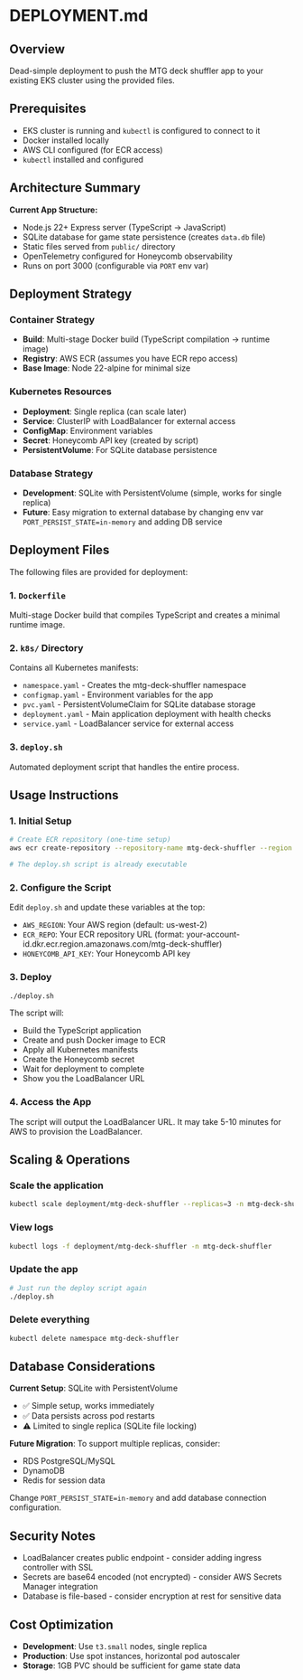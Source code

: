 # DEPLOYMENT.md

## Overview

Dead-simple deployment to push the MTG deck shuffler app to your existing EKS cluster using the provided files.

## Prerequisites

- EKS cluster is running and `kubectl` is configured to connect to it
- Docker installed locally
- AWS CLI configured (for ECR access)
- `kubectl` installed and configured

## Architecture Summary

**Current App Structure:**
- Node.js 22+ Express server (TypeScript → JavaScript)
- SQLite database for game state persistence (creates `data.db` file)
- Static files served from `public/` directory
- OpenTelemetry configured for Honeycomb observability
- Runs on port 3000 (configurable via `PORT` env var)

## Deployment Strategy

### Container Strategy
- **Build**: Multi-stage Docker build (TypeScript compilation → runtime image)
- **Registry**: AWS ECR (assumes you have ECR repo access)
- **Base Image**: Node 22-alpine for minimal size

### Kubernetes Resources
- **Deployment**: Single replica (can scale later)
- **Service**: ClusterIP with LoadBalancer for external access
- **ConfigMap**: Environment variables
- **Secret**: Honeycomb API key (created by script)
- **PersistentVolume**: For SQLite database persistence

### Database Strategy
- **Development**: SQLite with PersistentVolume (simple, works for single replica)
- **Future**: Easy migration to external database by changing env var `PORT_PERSIST_STATE=in-memory` and adding DB service

## Deployment Files

The following files are provided for deployment:

### 1. `Dockerfile`
Multi-stage Docker build that compiles TypeScript and creates a minimal runtime image.

### 2. `k8s/` Directory
Contains all Kubernetes manifests:
- `namespace.yaml` - Creates the mtg-deck-shuffler namespace
- `configmap.yaml` - Environment variables for the app
- `pvc.yaml` - PersistentVolumeClaim for SQLite database storage
- `deployment.yaml` - Main application deployment with health checks
- `service.yaml` - LoadBalancer service for external access

### 3. `deploy.sh`
Automated deployment script that handles the entire process.

## Usage Instructions

### 1. Initial Setup
```bash
# Create ECR repository (one-time setup)
aws ecr create-repository --repository-name mtg-deck-shuffler --region us-west-2

# The deploy.sh script is already executable
```

### 2. Configure the Script
Edit `deploy.sh` and update these variables at the top:
- `AWS_REGION`: Your AWS region (default: us-west-2)
- `ECR_REPO`: Your ECR repository URL (format: your-account-id.dkr.ecr.region.amazonaws.com/mtg-deck-shuffler)
- `HONEYCOMB_API_KEY`: Your Honeycomb API key

### 3. Deploy
```bash
./deploy.sh
```

The script will:
- Build the TypeScript application
- Create and push Docker image to ECR
- Apply all Kubernetes manifests
- Create the Honeycomb secret
- Wait for deployment to complete
- Show you the LoadBalancer URL

### 4. Access the App
The script will output the LoadBalancer URL. It may take 5-10 minutes for AWS to provision the LoadBalancer.

## Scaling & Operations

### Scale the application
```bash
kubectl scale deployment/mtg-deck-shuffler --replicas=3 -n mtg-deck-shuffler
```

### View logs
```bash
kubectl logs -f deployment/mtg-deck-shuffler -n mtg-deck-shuffler
```

### Update the app
```bash
# Just run the deploy script again
./deploy.sh
```

### Delete everything
```bash
kubectl delete namespace mtg-deck-shuffler
```

## Database Considerations

**Current Setup**: SQLite with PersistentVolume
- ✅ Simple setup, works immediately
- ✅ Data persists across pod restarts
- ⚠️ Limited to single replica (SQLite file locking)

**Future Migration**: To support multiple replicas, consider:
- RDS PostgreSQL/MySQL
- DynamoDB
- Redis for session data

Change `PORT_PERSIST_STATE=in-memory` and add database connection configuration.

## Security Notes

- LoadBalancer creates public endpoint - consider adding ingress controller with SSL
- Secrets are base64 encoded (not encrypted) - consider AWS Secrets Manager integration
- Database is file-based - consider encryption at rest for sensitive data

## Cost Optimization

- **Development**: Use `t3.small` nodes, single replica
- **Production**: Use spot instances, horizontal pod autoscaler
- **Storage**: 1GB PVC should be sufficient for game state data